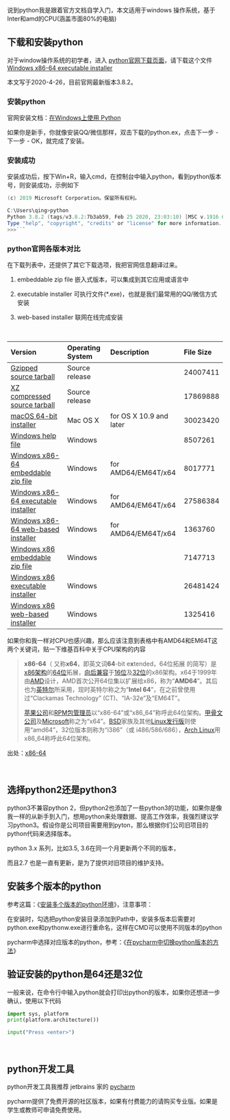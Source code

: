 说到python我是跟着官方文档自学入门，本文适用于windows 操作系统，基于Inter和amd的CPU(涵盖市面80%的电脑)

## 下载和安装python

对于window操作系统的初学者，进入 [python官网下载页面](https://www.python.org/downloads/windows/)，请下载这个文件 [Windows x86-64 executable installer](https://www.python.org/ftp/python/3.8.2/python-3.8.2-amd64.exe)

本文写于2020-4-26，目前官网最新版本3.8.2。

### 安装python

官网安装文档：[在Windows上使用 Python](https://docs.python.org/zh-cn/3/using/windows.html)

如果你是新手，你就像安装QQ/微信那样，双击下载的python.ex，点击下一步 - 下一步 - OK，就完成了安装。

### 安装成功

安装成功后，按下Win+R，输入cmd，在控制台中输入python，看到python版本号，则安装成功，示例如下

```powershell
(c) 2019 Microsoft Corporation。保留所有权利。

C:\Users\qing>python
Python 3.8.2 (tags/v3.8.2:7b3ab59, Feb 25 2020, 23:03:10) [MSC v.1916 64 bit (AMD64)] on win32
Type "help", "copyright", "credits" or "license" for more information.
>>>```
```



### python官网各版本对比

在下载列表中，还提供了其它下载选项，我把官网信息翻译过来。

1. embeddable zip file 嵌入式版本，可以集成到其它应用或语言中

2. executable installer 可执行文件(*.exe)，也就是我们最常用的QQ/微信方式安装

3. web-based installer 联网在线完成安装

   ​      

| Version                                                      | Operating System | Description             | File Size |
| :----------------------------------------------------------- | :--------------- | :---------------------- | :-------- |
| [Gzipped source tarball](https://www.python.org/ftp/python/3.8.2/Python-3.8.2.tgz) | Source release   |                         | 24007411  |
| [XZ compressed source tarball](https://www.python.org/ftp/python/3.8.2/Python-3.8.2.tar.xz) | Source release   |                         | 17869888  |
| [macOS 64-bit installer](https://www.python.org/ftp/python/3.8.2/python-3.8.2-macosx10.9.pkg) | Mac OS X         | for OS X 10.9 and later | 30023420  |
| [Windows help file](https://www.python.org/ftp/python/3.8.2/python382.chm) | Windows          |                         | 8507261   |
| [Windows x86-64 embeddable zip file](https://www.python.org/ftp/python/3.8.2/python-3.8.2-embed-amd64.zip) | Windows          | for AMD64/EM64T/x64     | 8017771   |
| [Windows x86-64 executable installer](https://www.python.org/ftp/python/3.8.2/python-3.8.2-amd64.exe) | Windows          | for AMD64/EM64T/x64     | 27586384  |
| [Windows x86-64 web-based installer](https://www.python.org/ftp/python/3.8.2/python-3.8.2-amd64-webinstall.exe) | Windows          | for AMD64/EM64T/x64     | 1363760   |
| [Windows x86 embeddable zip file](https://www.python.org/ftp/python/3.8.2/python-3.8.2-embed-win32.zip) | Windows          |                         | 7147713   |
| [Windows x86 executable installer](https://www.python.org/ftp/python/3.8.2/python-3.8.2.exe) | Windows          |                         | 26481424  |
| [Windows x86 web-based installer](https://www.python.org/ftp/python/3.8.2/python-3.8.2-webinstall.exe) | Windows          |                         | 1325416   |



如果你和我一样对CPU也感兴趣，那么应该注意到表格中有AMD64和EM64T这两个关键词，贴一下维基百科中关于CPU架构的内容

> **x86-64**（ 又称**x64**，即英文词**64**-bit e**x**tended，64位拓展 的简写）是[x86](https://zh.wikipedia.org/wiki/X86)[架构](https://zh.wikipedia.org/wiki/指令集架構)的[64位](https://zh.wikipedia.org/wiki/64位)拓展，[向后兼容](https://zh.wikipedia.org/wiki/向後相容)于[16位](https://zh.wikipedia.org/wiki/16位)及[32位](https://zh.wikipedia.org/wiki/32位)的x86架构。x64于1999年由[AMD](https://zh.wikipedia.org/wiki/AMD)设计，AMD首次公开64位集以扩展给x86，称为“**AMD64**”。其后也为[英特尔](https://zh.wikipedia.org/wiki/英特爾)所采用，现时英特尔称之为“**Intel 64**”，在之前曾使用过“Clackamas Technology” (CT)、“IA-32e”及“EM64T”。
>
> [苹果公司](https://zh.wikipedia.org/wiki/蘋果公司)和[RPM包管理员](https://zh.wikipedia.org/wiki/RPM套件管理員)以“x86-64”或“x86_64”称呼此64位架构。[甲骨文公司](https://zh.wikipedia.org/wiki/甲骨文公司)及[Microsoft](https://zh.wikipedia.org/wiki/Microsoft)称之为“x64”。[BSD](https://zh.wikipedia.org/wiki/BSD)家族及其他[Linux发行版](https://zh.wikipedia.org/wiki/Linux發行版)则使用“amd64”，32位版本则称为“i386”（或 i486/586/686），[Arch Linux](https://zh.wikipedia.org/wiki/Arch_Linux)用x86_64称呼此64位架构。

出处：[x86-64](https://zh.wikipedia.org/wiki/X86-64)

​     

## 选择python2还是python3

python3不兼容python 2，但python2也添加了一些python3的功能，如果你是像我一样的从新手到入门，想用python来处理数据、提高工作效率，我强烈建议学习python3。假设你是公司项目需要用到pyton，那么根据你们公司旧项目的python代码来选择版本。

python 3.x 系列，比如3.5, 3.6在同一个月更新两个不同的版本，

而且2.7 也是一直有更新，是为了提供对旧项目的维护支持。
​            

## 安装多个版本的python

参考这篇：《[安装多个版本的python环境](https://www.cnblogs.com/weew12/p/10583046.html)》，注意事项：

在安装时，勾选把python安装目录添加到Path中，安装多版本后需要对python.exe和pythonw.exe进行重命名，这样在CMD可以使用不同版本的python

pycharm中选择对应版本的python，参考：《[在pycharm中切换python版本的方法](https://blog.csdn.net/sgfmby1994/article/details/77876873)》

## 验证安装的python是64还是32位

一般来说，在命令行中输入python就会打印出python的版本，如果你还想进一步确认，使用以下代码

```python
import sys, platform
print(platform.architecture())

input("Press <enter>")
```

​      

## python开发工具

python开发工具我推荐 jetbrains 家的 [pycharm](https://www.jetbrains.com/pycharm/download/) 

pycharm提供了免费开源的社区版本，如果有付费能力的请购买专业版。如果是学生或教师可申请免费使用。

